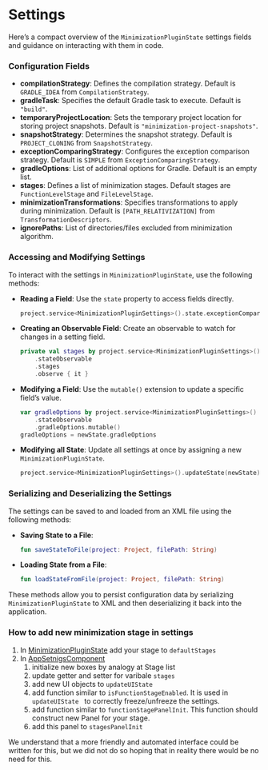 # Settings
Here’s a compact overview of the `MinimizationPluginState` settings fields and guidance on interacting with them in code.

### Configuration Fields

- **compilationStrategy**: Defines the compilation strategy. Default is `GRADLE_IDEA` from `CompilationStrategy`.
- **gradleTask**: Specifies the default Gradle task to execute. Default is `"build"`.
- **temporaryProjectLocation**: Sets the temporary project location for storing project snapshots. Default is `"minimization-project-snapshots"`.
- **snapshotStrategy**: Determines the snapshot strategy. Default is `PROJECT_CLONING` from `SnapshotStrategy`.
- **exceptionComparingStrategy**: Configures the exception comparison strategy. Default is `SIMPLE` from `ExceptionComparingStrategy`.
- **gradleOptions**: List of additional options for Gradle. Default is an empty list.
- **stages**: Defines a list of minimization stages. Default stages are `FunctionLevelStage` and `FileLevelStage`.
- **minimizationTransformations**: Specifies transformations to apply during minimization. Default is `[PATH_RELATIVIZATION]` from `TransformationDescriptors`.
- **ignorePaths**: List of directories/files excluded from minimization algorithm.

### Accessing and Modifying Settings

To interact with the settings in `MinimizationPluginState`, use the following methods:

- **Reading a Field**: Use the `state` property to access fields directly.
  ```kotlin
  project.service<MinimizationPluginSettings>().state.exceptionComparingStrategy
  ```

- **Creating an Observable Field**: Create an observable to watch for changes in a setting field.
  ```kotlin
  private val stages by project.service<MinimizationPluginSettings>()
      .stateObservable
      .stages
      .observe { it }
  ```

- **Modifying a Field**: Use the `mutable()` extension to update a specific field’s value.
  ```kotlin
  var gradleOptions by project.service<MinimizationPluginSettings>()
      .stateObservable
      .gradleOptions.mutable()
  gradleOptions = newState.gradleOptions
  ```

- **Modifying all State**: Update all settings at once by assigning a new `MinimizationPluginState`.
  ```kotlin
  project.service<MinimizationPluginSettings>().updateState(newState)
  ```

### Serializing and Deserializing the Settings

The settings can be saved to and loaded from an XML file using the following methods:

- **Saving State to a File**:
  ```kotlin
  fun saveStateToFile(project: Project, filePath: String)
  ```

- **Loading State from a File**:
  ```kotlin
  fun loadStateFromFile(project: Project, filePath: String)
  ```

These methods allow you to persist configuration data by serializing `MinimizationPluginState` to XML and then deserializing it back into the application.

### How to add new minimization stage in settings

1. In [MinimizationPluginState][plugin-state] add your stage to ```defaultStages```
2. In [AppSetnigsComponent][app-settings-component] 
   1. initialize new boxes by analogy at Stage list
   2. update getter and setter for varibale ```stages```
   3. add new UI objects to ```updateUIState ```
   4. add function similar to ```isFunctionStageEnabled```. It is used in ```updateUIState ``` to correctly freeze/unfreeze the settings.
   5. add function similar to ```functionStagePanelInit```. This function should construct new Panel for your stage.
   6. add this panel to ```stagesPanelInit```

We understand that a more friendly and automated interface could be written for this, but we did not do so hoping that in reality there would be no need for this.

[plugin-state]: ../project-minimization-plugin/src/main/kotlin/org/plan/research/minimization/plugin/settings/MinimizationPluginState.kt

[app-settings-component]: ../project-minimization-plugin/src/main/kotlin/org/plan/research/minimization/plugin/settings/AppSettingsComponent.kt